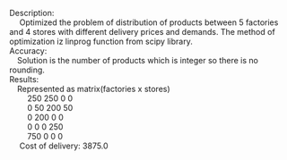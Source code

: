 Description: <br> &emsp; Optimized the problem of distribution of products between 5 factories and 4 stores with different delivery prices and demands. 
The method of optimization iz linprog function from scipy library.
<br>Accuracy: <br> &emsp;Solution is the number of products which is integer so there is no rounding.
<br>Results: <br> &emsp;Represented as matrix(factories x stores) 
<br> &emsp;&emsp;  250	250	0	0
<br> &emsp;&emsp;  0	50	200	50
<br> &emsp;&emsp;  0	200	0	0
<br> &emsp;&emsp;  0	0	0	250
<br> &emsp;&emsp;  750	0	0	0
<br> &emsp; Cost of delivery: 3875.0
